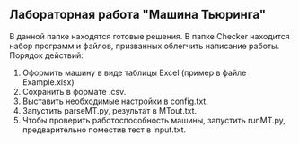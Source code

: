 ## Лабораторная работа "Машина Тьюринга"
В данной папке находятся готовые решения. В папке Checker находится набор программ и файлов, призванных облегчить написание работы. 
Порядок действий:
1. Оформить машину в виде таблицы Excel (пример в файле Example.xlsx)
2. Сохранить в формате .csv. 
3. Выставить необходимые настройки в config.txt.
4. Запустить parseMT.py, результат в MTout.txt.
5. Чтобы проверить работоспособность машины, запустить runMT.py, предварительно поместив тест в input.txt.

